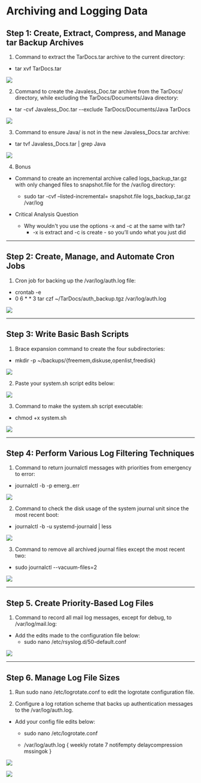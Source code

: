 # Archiving and Logging Data


## Step 1: Create, Extract, Compress, and Manage tar Backup Archives

1. Command to extract the TarDocs.tar archive to the current directory:
  - tar xvf TarDocs.tar    

![](/Linux/Images/ALD-1.1-extract.png)

2. Command to create the Javaless_Doc.tar archive from the TarDocs/ directory, while excluding the TarDocs/Documents/Java directory:
  - tar -cvf Javaless_Doc.tar --exclude TarDocs/Documents/Java TarDocs

![](/Linux/Images/ALD-1.2-create-archive.png)

3. Command to ensure Java/ is not in the new Javaless_Docs.tar archive:
  - tar tvf Javaless_Docs.tar | grep Java

![](/Linux/Images/ALD-1.3-confirm.png)

4. Bonus
- Command to create an incremental archive called logs_backup_tar.gz with only changed files to snapshot.file for the /var/log directory:
  - sudo tar -cvf –listed-incremental= snapshot.file logs_backup_tar.gz /var/log

- Critical Analysis Question
  - Why wouldn't you use the options -x and -c at the same with tar?
    - -x is extract and -c is create   - so you’ll undo what you just did

________________


## Step 2: Create, Manage, and Automate Cron Jobs

1. Cron job for backing up the /var/log/auth.log file:
  - crontab -e
  - 0 6 * * 3 tar czf ~/TarDocs/auth_backup.tgz /var/log/auth.log

![](/Linux/Images/ALD-2.1-chron.png)
________________


## Step 3: Write Basic Bash Scripts
1. Brace expansion command to create the four subdirectories:
  - mkdir -p ~/backups/{freemem,diskuse,openlist,freedisk}

![](/Linux/Images/ALD-3.1-brace-exp.png)

2. Paste your system.sh script edits below:

![](/Linux/Images/ALD-3.2-nano.png)


3. Command to make the system.sh script executable:
  - chmod +x system.sh

![](/Linux/Images/ALD-3.3-make-executable.png)

________________


## Step 4: Perform Various Log Filtering Techniques
1. Command to return journalctl messages with priorities from emergency to error:
  - journalctl -b -p emerg..err

![](/Linux/Images/ALD-4.1-return-journalctl.png)

2. Command to check the disk usage of the system journal unit since the most recent boot:
  - journalctl -b -u systemd-journald | less


![](/Linux/Images/ALD-4.2-check-disk-usage.png)

3. Command to remove all archived journal files except the most recent two:
  - sudo journalctl --vacuum-files=2


![](/Linux/Images/ALD-4.3-remove-files.png)


________________


## Step 5. Create Priority-Based Log Files
1. Command to record all mail log messages, except for debug, to /var/log/mail.log:
- Add the edits made to the configuration file below:
  - sudo nano /etc/rsyslog.d/50-default.conf

![](/Linux/Images/ALD-5.1-record-logs.png)

________________


## Step 6. Manage Log File Sizes
1. Run sudo nano /etc/logrotate.conf to edit the logrotate configuration file.

2. Configure a log rotation scheme that backs up authentication messages to the /var/log/auth.log.
- Add your config file edits below:
  - sudo nano /etc/logrotate.conf

  - /var/log/auth.log {
    weekly
    rotate 7
    notifempty
    delaycompression
    mssingok
}    

![](/Linux/Images/ALD-6.1-nano.png)

![](/Linux/Images/ALD-6.1-log-rotations.png)
